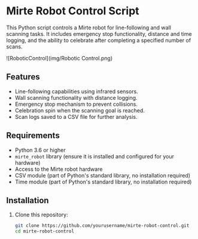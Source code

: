 # Mirte Robot Control Script

This Python script controls a Mirte robot for line-following and wall scanning tasks. It includes emergency stop functionality, distance and time logging, and the ability to celebrate after completing a specified number of scans.


![RoboticControl](img/Robotic Control.png)

## Features

- Line-following capabilities using infrared sensors.
- Wall scanning functionality with distance logging.
- Emergency stop mechanism to prevent collisions.
- Celebration spin when the scanning goal is reached.
- Scan logs saved to a CSV file for further analysis.

## Requirements

- Python 3.6 or higher
- `mirte_robot` library (ensure it is installed and configured for your hardware)
- Access to the Mirte robot hardware
- CSV module (part of Python's standard library, no installation required)
- Time module (part of Python's standard library, no installation required)

## Installation

1. Clone this repository:
   ```bash
   git clone https://github.com/yourusername/mirte-robot-control.git
   cd mirte-robot-control
